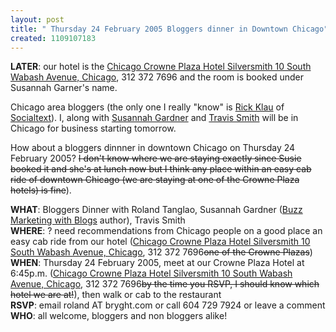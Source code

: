 ```yaml
---
layout: post
title: " Thursday 24 February 2005 Bloggers dinner in Downtown Chicago"
created: 1109107183
---
```

<p><b>LATER</b>: our hotel is the <a href="http://maps.yahoo.com/maps_result?ed=VxSYbup_0TodZoQlakTLYzyT9hfRnu3o3b59MBIzmg--&amp;csz=chicago%2C+il&amp;country=us&amp;new=1&amp;name=&amp;qty=">Chicago Crowne Plaza Hotel Silversmith 10 South Wabash Avenue, Chicago</a>, 312 372 7696 and the room is booked under Susannah Garner's name.
</p>
<p>Chicago area bloggers (the only one I really "know" is <a href="http://www.rklau.com/tins/">Rick Klau</a> of <a href="http://socialtext.com/">Socialtext</a>). I, along with <a href="http://www.buzzmarketingwithblogs.com/">Susannah Gardner</a> and <a href="http://www.hopstudios.com/nep/column/">Travis Smith</a> will be in Chicago for business starting tomorrow.
</p>
<p>How about a bloggers dinnner in downtown Chicago on Thursday 24 February 2005? <strike>I don't know where we are staying exactly since Susie booked it and she's at lunch now but I think any place within an easy cab ride of downtown Chicago (we are staying at one of the Crowne Plaza hotels) is fine</strike>).
</p>
<p><b>WHAT</b>: Bloggers Dinner with Roland Tanglao, Susannah Gardner (<a href="http://www.amazon.com/exec/obidos/ASIN/076458457X/qid%3D1109106953/sr%3D11-1/ref%3Dsr%5F11%5F1/104-0550449-8592766">Buzz Marketing with Blogs</a> author), Travis Smith<br />
<b>WHERE</b>: ? need recommendations from Chicago people on a good place an easy cab ride from our hotel (<a href="http://maps.yahoo.com/maps_result?ed=VxSYbup_0TodZoQlakTLYzyT9hfRnu3o3b59MBIzmg--&amp;csz=chicago%2C+il&amp;country=us&amp;new=1&amp;name=&amp;qty=">Chicago Crowne Plaza Hotel Silversmith 10 South Wabash Avenue, Chicago</a>, 312 372 7696<strike>one of the Crowne Plazas</strike>)<br />
<b>WHEN</b>: Thursday 24 February 2005, meet at our Crowne Plaza Hotel at 6:45p.m. (<a href="http://maps.yahoo.com/maps_result?ed=VxSYbup_0TodZoQlakTLYzyT9hfRnu3o3b59MBIzmg--&amp;csz=chicago%2C+il&amp;country=us&amp;new=1&amp;name=&amp;qty=">Chicago Crowne Plaza Hotel Silversmith 10 South Wabash Avenue, Chicago</a>, 312 372 7696<strike>by the time you RSVP, I should know which hotel we are at!</strike>), then walk or cab to the restaurant<br />
<b>RSVP</b>: email roland AT bryght.com or call 604 729 7924 or leave a comment<br />
<b>WHO</b>: all welcome, bloggers and non bloggers alike!<br />
</p>


